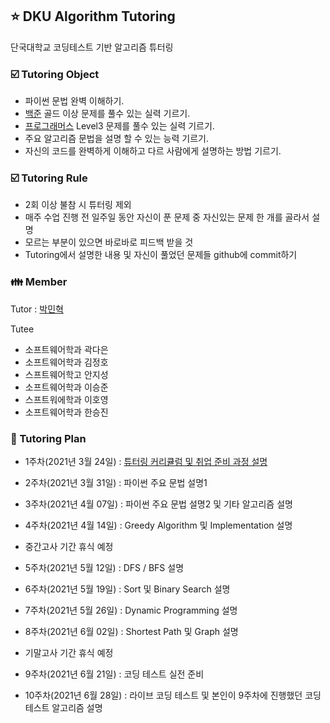 ## :star: DKU Algorithm Tutoring

 단국대학교 코딩테스트 기반 알고리즘 튜터링


### :ballot_box_with_check: Tutoring Object


- 파이썬 문법 완벽 이해하기.
- [백준](https://www.acmicpc.net) 골드 이상 문제를 풀수 있는 실력 기르기.
- [프로그래머스](https://programmers.co.kr) Level3 문제를 풀수 있는 실력 기르기.
- 주요 알고리즘 문법을 설명 할 수 있는 능력 기르기.
- 자신의 코드를 완벽하게 이해하고 다르 사람에게 설명하는 방법 기르기.


### :ballot_box_with_check: Tutoring Rule


- 2회 이상 불참 시 튜터링 제외
- 매주 수업 진행 전 일주일 동안 자신이 푼 문제 중 자신있는 문제 한 개를 골라서 설명
- 모르는 부분이 있으면 바로바로 피드백 받을 것
- Tutoring에서 설명한 내용 및 자신이 풀었던 문제들 github에 commit하기


### :family: Member


Tutor : [박민혁](https://github.com)

Tutee

- 소프트웨어학과 곽다은
- 소프트웨어학과 김정호
- 스프트웨어학고 안지성
- 소프트웨어학과 이승준
- 스프트워에학과 이호영
- 소프트웨어학과 한승진


### :date: Tutoring Plan


- 1주차(2021년 3월 24일) : [튜터링 커리큘럼 및 취업 준비 과정 설명](https://github.com/m1nnh/DKU-Algorithm-Tutoring/blob/master/Tutoring_Data/Lecture_Note_Week1.pptx)
- 2주차(2021년 3월 31일) : 파이썬 주요 문법 설명1
- 3주차(2021년 4월 07일) : 파이썬 주요 문법 설명2 및 기타 알고리즘 설명
- 4주차(2021년 4월 14일) : Greedy Algorithm 및 Implementation 설명

- 중간고사 기간 휴식 예정

- 5주차(2021년 5월 12일) : DFS / BFS 설명
- 6주차(2021년 5월 19일) : Sort 및 Binary Search 설명
- 7주차(2021년 5월 26일) : Dynamic Programming 설명
- 8주차(2021년 6월 02일) : Shortest Path 및 Graph 설명

- 기말고사 기간 휴식 예정

- 9주차(2021년 6월 21일) : 코딩 테스트 실전 준비
- 10주차(2021년 6월 28일) : 라이브 코딩 테스트 및 본인이 9주차에 진행했던 코딩 테스트 알고리즘 설명


